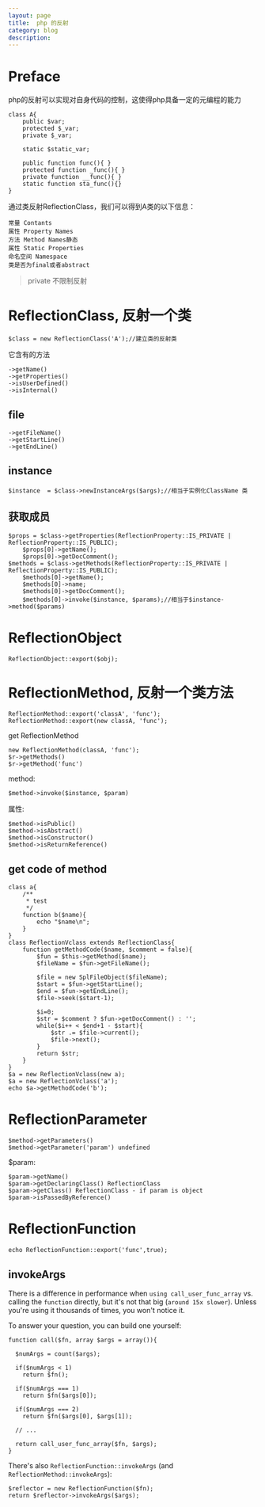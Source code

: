 ```yaml
---
layout: page
title:	php 的反射
category: blog
description:
---
```

# Preface
php的反射可以实现对自身代码的控制，这使得php具备一定的元编程的能力

	class A{
		public $var;
		protected $_var;
		private $_var;

		static $static_var;

		public function func(){ }
		protected function _func(){ }
		private function __func(){ }
		static function sta_func(){}
	}

通过类反射ReflectionClass，我们可以得到A类的以下信息：

	常量 Contants
	属性 Property Names
	方法 Method Names静态
	属性 Static Properties
	命名空间 Namespace
	类是否为final或者abstract

> private 不限制反射

# ReflectionClass, 反射一个类

	$class = new ReflectionClass('A');//建立类的反射类

它含有的方法

    ->getName()
    ->getProperties()
    ->isUserDefined()
    ->isInternal()

## file

    ->getFileName()
    ->getStartLine()
    ->getEndLine()

## instance

	$instance  = $class->newInstanceArgs($args);//相当于实例化ClassName 类

## 获取成员

	$props = $class->getProperties(ReflectionProperty::IS_PRIVATE | ReflectionProperty::IS_PUBLIC);
	 	$props[0]->getName();
	 	$props[0]->getDocComment();
	$methods = $class->getMethods(ReflectionProperty::IS_PRIVATE | ReflectionProperty::IS_PUBLIC);
		$methods[0]->getName();
		$methods[0]->name;
		$methods[0]->getDocComment();
		$methods[0]->invoke($instance, $params);//相当于$instance->method($params)

# ReflectionObject

	ReflectionObject::export($obj);

# ReflectionMethod, 反射一个类方法

	ReflectionMethod::export('classA', 'func');
	ReflectionMethod::export(new classA, 'func');

get ReflectionMethod

	new ReflectionMethod(classA, 'func');
    $r->getMethods()
    $r->getMethod('func')

method:

    $method->invoke($instance, $param)

属性:

    $method->isPublic()
    $method->isAbstract()
    $method->isConstructor()
    $method->isReturnReference()

## get code of method

	class a{
		/**
		 * test
		 */
		function b($name){
			echo "$name\n";
		}
	}
	class ReflectionVclass extends ReflectionClass{
		function getMethodCode($name, $comment = false){
			$fun = $this->getMethod($name);
			$fileName = $fun->getFileName();

			$file = new SplFileObject($fileName);
			$start = $fun->getStartLine();
			$end = $fun->getEndLine();
			$file->seek($start-1);

			$i=0;
			$str = $comment ? $fun->getDocComment() : '';
			while($i++ < $end+1 - $start){
				$str .= $file->current();
				$file->next();
			}
			return $str;
		}
	}
	$a = new ReflectionVclass(new a);
	$a = new ReflectionVclass('a');
	echo $a->getMethodCode('b');

# ReflectionParameter

    $method->getParameters()
    $method->getParameter('param') undefined

$param:

    $param->getName()
    $param->getDeclaringClass() ReflectionClass
    $param->getClass() ReflectionClass - if param is object
    $param->isPassedByReference()

# ReflectionFunction

	echo ReflectionFunction::export('func',true);

## invokeArgs
There is a difference in performance when `using call_user_func_array` vs. calling the `function` directly, but it's not that big (`around 15x slower`). Unless you're using it thousands of times, you won't notice it.

To answer your question, you can build one yourself:

    function call($fn, array $args = array()){

      $numArgs = count($args);

      if($numArgs < 1)
        return $fn();

      if($numArgs === 1)
        return $fn($args[0]);

      if($numArgs === 2)
        return $fn($args[0], $args[1]);

      // ...

      return call_user_func_array($fn, $args);
    }

There's also `ReflectionFunction::invokeArgs` (and `ReflectionMethod::invokeArgs`):

    $reflector = new ReflectionFunction($fn);
    return $reflector->invokeArgs($args);
